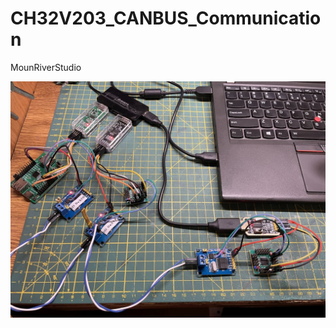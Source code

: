 # CH32V203_CANBUS_Communication
MounRiverStudio

![image_alt](https://github.com/lennox-13/CH32V203_CANBUS_Communication/blob/337bc9aa8e4e56dda87e9b87c16c3d9c909ade06/CAN_BUS_CH32V203_HW.jpg) 

